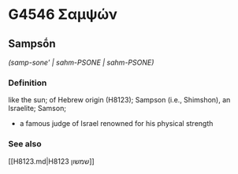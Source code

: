 # G4546 Σαμψών

## Sampsṓn

_(samp-sone' | sahm-PSONE | sahm-PSONE)_

### Definition

like the sun; of Hebrew origin (H8123); Sampson (i.e., Shimshon), an Israelite; Samson; 

- a famous judge of Israel renowned for his physical strength

### See also

[[H8123.md|H8123 שמשון]]
